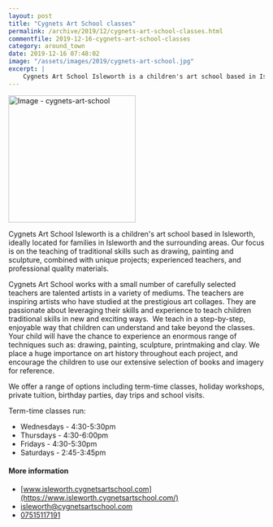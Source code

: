 ```yaml
---
layout: post
title: "Cygnets Art School classes"
permalink: /archive/2019/12/cygnets-art-school-classes.html
commentfile: 2019-12-16-cygnets-art-school-classes
category: around_town
date: 2019-12-16 07:48:02
image: "/assets/images/2019/cygnets-art-school.jpg"
excerpt: |
    Cygnets Art School Isleworth is a children's art school based in Isleworth, ideally located for families in Isleworth and the surrounding areas. Our focus is on the teaching of traditional skills such as drawing, painting and sculpture, combined with unique projects; experienced teachers, and professional quality materials.
---
```

<a href="/assets/images/2019/cygnets-art-school.jpg" title="Click for a larger image"><img src="/assets/images/2019/cygnets-art-school-thumb.jpg" width="250" alt="Image - cygnets-art-school"  class="photo right"/></a>

Cygnets Art School Isleworth is a children's art school based in Isleworth, ideally located for families in Isleworth and the surrounding areas. Our focus is on the teaching of traditional skills such as drawing, painting and sculpture, combined with unique projects; experienced teachers, and professional quality materials.

Cygnets Art School works with a small number of carefully selected teachers are talented artists in a variety of mediums. The teachers are inspiring artists who have studied at the prestigious art collages. They are passionate about leveraging their skills and experience to teach children traditional skills in new and exciting ways.
​
We teach in a step-by-step, enjoyable way that children can understand and take beyond the classes. Your child will have the chance to experience an enormous range of techniques such as: drawing, painting, sculpture, printmaking and clay. We place a huge importance on art history throughout each project, and encourage the children to use our extensive selection of books and imagery for reference.

We offer a range of options including term-time classes, holiday workshops, private tuition, birthday parties, day trips and school visits.

Term-time classes run:

- Wednesdays - 4:30-5:30pm
- Thursdays - 4:30-6:00pm
- Fridays - 4:30-5:30pm
- Saturdays - 2:45-3:45pm

#### More information

- [www.isleworth.cygnetsartschool.com](https://www.isleworth.cygnetsartschool.com/)
- [isleworth@cygnetsartschool.com](mailto:isleworth@cygnetsartschool.com)
- [07515117191](tel:+447515117191)
